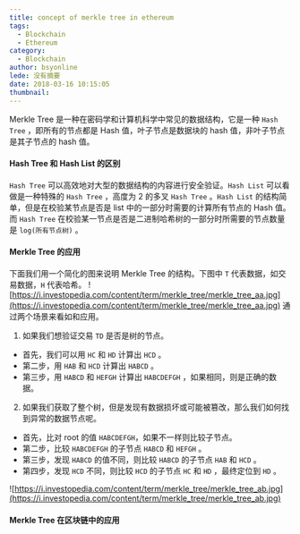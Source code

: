```yaml
---
title: concept of merkle tree in ethereum
tags:
  - Blockchain
  - Ethereum
category:
  - Blockchain
author: bsyonline
lede: 没有摘要
date: 2018-03-16 10:15:05
thumbnail:
---
```



Merkle Tree 是一种在密码学和计算机科学中常见的数据结构，它是一种 ```Hash Tree``` ，即所有的节点都是 Hash 值，叶子节点是数据块的 hash 值，非叶子节点是其子节点的 hash 值。

#### **Hash Tree 和 Hash List 的区别**
```Hash Tree``` 可以高效地对大型的数据结构的内容进行安全验证。```Hash List``` 可以看做是一种特殊的 ```Hash Tree``` ，高度为 2 的多叉 ```Hash Tree``` 。```Hash List``` 的结构简单，但是在校验某节点是否是 list 中的一部分时需要的计算所有节点的 Hash 值。而 ```Hash Tree``` 在校验某一节点是否是二进制哈希树的一部分时所需要的节点数量是 ```log(所有节点树)``` 。

#### **Merkle Tree 的应用**
下面我们用一个简化的图来说明 Merkle Tree 的结构。下图中 ```T``` 代表数据，如交易数据，```H``` 代表哈希。
![https://i.investopedia.com/content/term/merkle_tree/merkle_tree_aa.jpg](https://i.investopedia.com/content/term/merkle_tree/merkle_tree_aa.jpg)
通过两个场景来看如和应用。
1. 如果我们想验证交易 ```TD``` 是否是树的节点。
* 首先，我们可以用 ```HC``` 和 ```HD``` 计算出 ```HCD``` 。
* 第二步，用 ```HAB``` 和 ```HCD``` 计算出 ```HABCD``` 。
* 第三步，用 ```HABCD``` 和 ```HEFGH``` 计算出 ```HABCDEFGH``` ，如果相同，则是正确的数据。
2. 如果我们获取了整个树，但是发现有数据损坏或可能被篡改，那么我们如何找到异常的数据节点呢。
* 首先，比对 root 的值 ```HABCDEFGH```，如果不一样则比较子节点。
* 第二步，比较 ```HABCDEFGH``` 的子节点 ```HABCD``` 和 ```HEFGH``` 。
* 第三步，发现 ```HABCD``` 的值不同，则比较 ```HABCD``` 的子节点 ```HAB``` 和 ```HCD``` 。
* 第四步，发现 ```HCD``` 不同，则比较 ```HCD``` 的子节点 ```HC``` 和 ```HD``` ，最终定位到 ```HD``` 。

![https://i.investopedia.com/content/term/merkle_tree/merkle_tree_ab.jpg](https://i.investopedia.com/content/term/merkle_tree/merkle_tree_ab.jpg)

#### **Merkle Tree 在区块链中的应用**

 